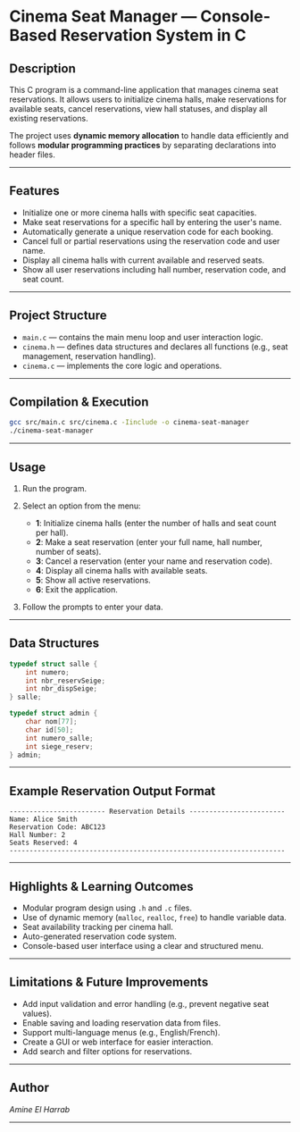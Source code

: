 
# Cinema Seat Manager — Console-Based Reservation System in C

## Description

This C program is a command-line application that manages cinema seat reservations. It allows users to initialize cinema halls, make reservations for available seats, cancel reservations, view hall statuses, and display all existing reservations.

The project uses **dynamic memory allocation** to handle data efficiently and follows **modular programming practices** by separating declarations into header files.

---

## Features

* Initialize one or more cinema halls with specific seat capacities.
* Make seat reservations for a specific hall by entering the user's name.
* Automatically generate a unique reservation code for each booking.
* Cancel full or partial reservations using the reservation code and user name.
* Display all cinema halls with current available and reserved seats.
* Show all user reservations including hall number, reservation code, and seat count.

---

## Project Structure

* `main.c` — contains the main menu loop and user interaction logic.
* `cinema.h` — defines data structures and declares all functions (e.g., seat management, reservation handling).
* `cinema.c` — implements the core logic and operations.

---

## Compilation & Execution

```bash
gcc src/main.c src/cinema.c -Iinclude -o cinema-seat-manager
./cinema-seat-manager
````

---

## Usage

1. Run the program.

2. Select an option from the menu:

   * **1**: Initialize cinema halls (enter the number of halls and seat count per hall).
   * **2**: Make a seat reservation (enter your full name, hall number, number of seats).
   * **3**: Cancel a reservation (enter your name and reservation code).
   * **4**: Display all cinema halls with available seats.
   * **5**: Show all active reservations.
   * **6**: Exit the application.

3. Follow the prompts to enter your data.

---

## Data Structures

```c
typedef struct salle {
    int numero;
    int nbr_reservSeige;
    int nbr_dispSeige;
} salle;

typedef struct admin {
    char nom[77];
    char id[50];
    int numero_salle;
    int siege_reserv;
} admin;
```

---

## Example Reservation Output Format

```
------------------------ Reservation Details ------------------------
Name: Alice Smith
Reservation Code: ABC123
Hall Number: 2
Seats Reserved: 4
---------------------------------------------------------------------
```

---

## Highlights & Learning Outcomes

* Modular program design using `.h` and `.c` files.
* Use of dynamic memory (`malloc`, `realloc`, `free`) to handle variable data.
* Seat availability tracking per cinema hall.
* Auto-generated reservation code system.
* Console-based user interface using a clear and structured menu.

---

## Limitations & Future Improvements

* Add input validation and error handling (e.g., prevent negative seat values).
* Enable saving and loading reservation data from files.
* Support multi-language menus (e.g., English/French).
* Create a GUI or web interface for easier interaction.
* Add search and filter options for reservations.

---

## Author

*Amine El Harrab*

---

